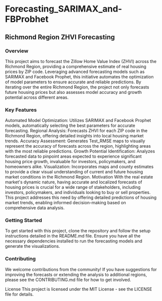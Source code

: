 # Forecasting_SARIMAX_and-FBProbhet

## Richmond Region ZHVI Forecasting

### Overview
This project aims to forecast the Zillow Home Value Index (ZHVI) across the Richmond Region, providing a comprehensive estimate of real housing prices by ZIP code. Leveraging advanced forecasting models such as SARIMAX and Facebook Prophet, this initiative automates the optimization of model parameters to ensure accurate and reliable predictions. By iterating over the entire Richmond Region, the project not only forecasts future housing prices but also assesses model accuracy and growth potential across different areas.

### Key Features
Automated Model Optimization: Utilizes SARIMAX and Facebook Prophet models, automatically selecting the best parameters for accurate forecasting.
Regional Analysis: Forecasts ZHVI for each ZIP code in the Richmond Region, offering detailed insights into local housing market trends.
Accuracy Assessment: Generates Test_RMSE maps to visually represent the accuracy of forecasts across the region, highlighting areas with the most reliable predictions.
Growth Potential Identification: Analyzes forecasted data to pinpoint areas expected to experience significant housing price growth, invaluable for investors, policymakers, and homeowners alike.
Visualization: Incorporates maps and county estimates to provide a clear visual understanding of current and future housing market conditions in the Richmond Region.
Motivation
With the real estate market's dynamic nature, having accurate and localized forecasts of housing prices is crucial for a wide range of stakeholders, including investors, policymakers, and individuals looking to buy or sell properties. This project addresses this need by offering detailed predictions of housing market trends, enabling informed decision-making based on comprehensive data analysis.

### Getting Started
To get started with this project, clone the repository and follow the setup instructions detailed in the README.md file. Ensure you have all the necessary dependencies installed to run the forecasting models and generate the visualizations.

### Contributing
We welcome contributions from the community! If you have suggestions for improving the forecasts or extending the analysis to additional regions, please see the CONTRIBUTING.md file for how to get involved.

License
This project is licensed under the MIT License - see the LICENSE file for details.
